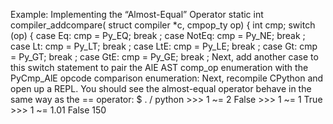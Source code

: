 Example: Implementing the “Almost-Equal” Operator static int  compiler_addcompare( struct  compiler *c, cmpop_ty op) { int  cmp; switch  (op) { case  Eq: cmp = Py_EQ; break ; case  NotEq: cmp = Py_NE; break ; case  Lt: cmp = Py_LT; break ; case  LtE: cmp = Py_LE; break ; case  Gt: cmp = Py_GT; break ; case  GtE: cmp = Py_GE; break ; Next, add another  case  to this switch statement to pair the  AlE  AST comp_op  enumeration with the  PyCmp_AlE  opcode comparison enumeration: Next, recompile CPython and open up a REPL. You should see the almost-equal operator behave in the same way as the  ==  operator: $ . / python >>>  1  ~=  2 False >>>  1  ~=  1 True >>>  1  ~=  1.01 False 150